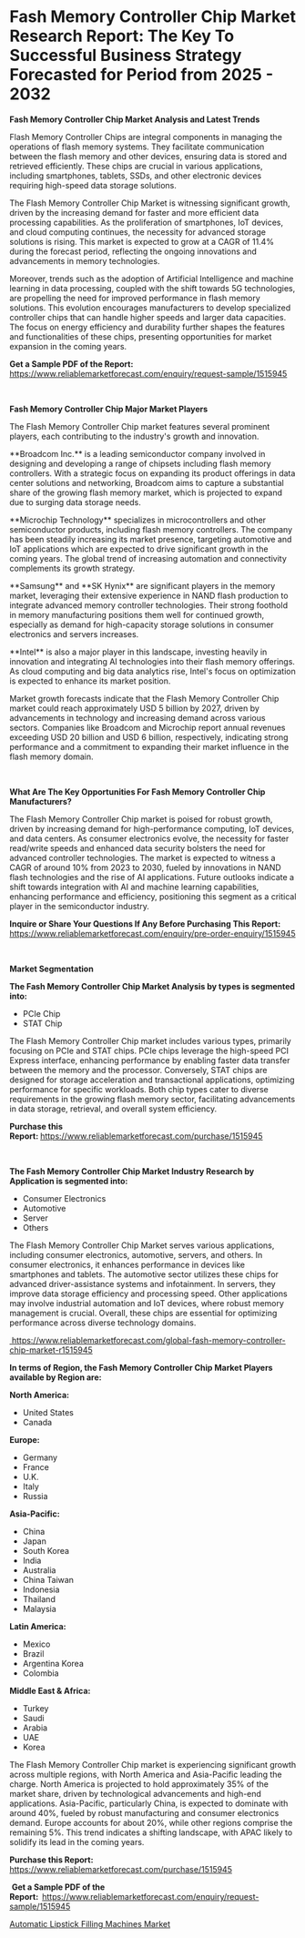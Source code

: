 <p><h1>Fash Memory Controller Chip Market Research Report: The Key To Successful Business Strategy Forecasted for Period from 2025 - 2032</h1></p><p><strong>Fash Memory Controller Chip Market Analysis and Latest Trends</strong></p>
<p><p>Flash Memory Controller Chips are integral components in managing the operations of flash memory systems. They facilitate communication between the flash memory and other devices, ensuring data is stored and retrieved efficiently. These chips are crucial in various applications, including smartphones, tablets, SSDs, and other electronic devices requiring high-speed data storage solutions.</p><p>The Flash Memory Controller Chip Market is witnessing significant growth, driven by the increasing demand for faster and more efficient data processing capabilities. As the proliferation of smartphones, IoT devices, and cloud computing continues, the necessity for advanced storage solutions is rising. This market is expected to grow at a CAGR of 11.4% during the forecast period, reflecting the ongoing innovations and advancements in memory technologies.</p><p>Moreover, trends such as the adoption of Artificial Intelligence and machine learning in data processing, coupled with the shift towards 5G technologies, are propelling the need for improved performance in flash memory solutions. This evolution encourages manufacturers to develop specialized controller chips that can handle higher speeds and larger data capacities. The focus on energy efficiency and durability further shapes the features and functionalities of these chips, presenting opportunities for market expansion in the coming years.</p></p>
<p><strong>Get a Sample PDF of the Report:&nbsp;</strong> <a href="https://www.reliablemarketforecast.com/enquiry/request-sample/1515945?utm_campaign=2750&utm_medium=2&utm_source=Github&utm_content=ia&utm_term=29032025&utm_id=fash-memory-controller-chip">https://www.reliablemarketforecast.com/enquiry/request-sample/1515945</a></p>
<p>&nbsp;</p>
<p><strong>Fash Memory Controller Chip Major Market Players</strong></p>
<p><p>The Flash Memory Controller Chip market features several prominent players, each contributing to the industry's growth and innovation.</p><p>**Broadcom Inc.** is a leading semiconductor company involved in designing and developing a range of chipsets including flash memory controllers. With a strategic focus on expanding its product offerings in data center solutions and networking, Broadcom aims to capture a substantial share of the growing flash memory market, which is projected to expand due to surging data storage needs.</p><p>**Microchip Technology** specializes in microcontrollers and other semiconductor products, including flash memory controllers. The company has been steadily increasing its market presence, targeting automotive and IoT applications which are expected to drive significant growth in the coming years. The global trend of increasing automation and connectivity complements its growth strategy.</p><p>**Samsung** and **SK Hynix** are significant players in the memory market, leveraging their extensive experience in NAND flash production to integrate advanced memory controller technologies. Their strong foothold in memory manufacturing positions them well for continued growth, especially as demand for high-capacity storage solutions in consumer electronics and servers increases.</p><p>**Intel** is also a major player in this landscape, investing heavily in innovation and integrating AI technologies into their flash memory offerings. As cloud computing and big data analytics rise, Intel's focus on optimization is expected to enhance its market position.</p><p>Market growth forecasts indicate that the Flash Memory Controller Chip market could reach approximately USD 5 billion by 2027, driven by advancements in technology and increasing demand across various sectors. Companies like Broadcom and Microchip report annual revenues exceeding USD 20 billion and USD 6 billion, respectively, indicating strong performance and a commitment to expanding their market influence in the flash memory domain.</p></p>
<p>&nbsp;</p>
<p><strong>What Are The Key Opportunities For Fash Memory Controller Chip Manufacturers?</strong></p>
<p><p>The Flash Memory Controller Chip market is poised for robust growth, driven by increasing demand for high-performance computing, IoT devices, and data centers. As consumer electronics evolve, the necessity for faster read/write speeds and enhanced data security bolsters the need for advanced controller technologies. The market is expected to witness a CAGR of around 10% from 2023 to 2030, fueled by innovations in NAND flash technologies and the rise of AI applications. Future outlooks indicate a shift towards integration with AI and machine learning capabilities, enhancing performance and efficiency, positioning this segment as a critical player in the semiconductor industry.</p></p>
<p><strong>Inquire or Share Your Questions If Any Before Purchasing This Report:</strong> <a href="https://www.reliablemarketforecast.com/enquiry/pre-order-enquiry/1515945?utm_campaign=2750&utm_medium=2&utm_source=Github&utm_content=ia&utm_term=29032025&utm_id=fash-memory-controller-chip">https://www.reliablemarketforecast.com/enquiry/pre-order-enquiry/1515945</a></p>
<p>&nbsp;</p>
<p><strong>Market Segmentation</strong></p>
<p><strong>The Fash Memory Controller Chip Market Analysis by types is segmented into:</strong></p>
<p><ul><li>PCIe Chip</li><li>STAT Chip</li></ul></p>
<p><p>The Flash Memory Controller Chip market includes various types, primarily focusing on PCIe and STAT chips. PCIe chips leverage the high-speed PCI Express interface, enhancing performance by enabling faster data transfer between the memory and the processor. Conversely, STAT chips are designed for storage acceleration and transactional applications, optimizing performance for specific workloads. Both chip types cater to diverse requirements in the growing flash memory sector, facilitating advancements in data storage, retrieval, and overall system efficiency.</p></p>
<p><strong>Purchase this Report:&nbsp;</strong><a href="https://www.reliablemarketforecast.com/purchase/1515945?utm_campaign=2750&utm_medium=2&utm_source=Github&utm_content=ia&utm_term=29032025&utm_id=fash-memory-controller-chip">https://www.reliablemarketforecast.com/purchase/1515945</a></p>
<p>&nbsp;</p>
<p><strong>The Fash Memory Controller Chip Market Industry Research by Application is segmented into:</strong></p>
<p><ul><li>Consumer Electronics</li><li>Automotive</li><li>Server</li><li>Others</li></ul></p>
<p><p>The Flash Memory Controller Chip Market serves various applications, including consumer electronics, automotive, servers, and others. In consumer electronics, it enhances performance in devices like smartphones and tablets. The automotive sector utilizes these chips for advanced driver-assistance systems and infotainment. In servers, they improve data storage efficiency and processing speed. Other applications may involve industrial automation and IoT devices, where robust memory management is crucial. Overall, these chips are essential for optimizing performance across diverse technology domains.</p></p>
<p><a href="https://www.reliablemarketforecast.com/global-fash-memory-controller-chip-market-r1515945?utm_campaign=2750&utm_medium=2&utm_source=Github&utm_content=ia&utm_term=29032025&utm_id=fash-memory-controller-chip">&nbsp;https://www.reliablemarketforecast.com/global-fash-memory-controller-chip-market-r1515945</a></p>
<p><strong>In terms of Region, the Fash Memory Controller Chip Market Players available by Region are:</strong></p>
<p>
    <p> <strong> North America: </strong>
        <ul>
            <li>United States</li>
            <li>Canada</li>
        </ul>
        </p> 
    <p> <strong> Europe: </strong>
        <ul>
            <li>Germany</li>
            <li>France</li>
            <li>U.K.</li>
            <li>Italy</li>
            <li>Russia</li>
        </ul>
        </p> 
    <p> <strong> Asia-Pacific: </strong>
        <ul>
            <li>China</li>
            <li>Japan</li>
            <li>South Korea</li>
            <li>India</li>
            <li>Australia</li>
            <li>China Taiwan</li>
            <li>Indonesia</li>
            <li>Thailand</li>
            <li>Malaysia</li>
        </ul>
        </p> 
    <p> <strong> Latin America: </strong>
        <ul>
            <li>Mexico</li>
            <li>Brazil</li>
            <li>Argentina Korea</li>
            <li>Colombia</li>
        </ul>
        </p> 
    <p> <strong> Middle East & Africa: </strong>
        <ul>
            <li>Turkey</li>
            <li>Saudi</li>
            <li>Arabia</li>
            <li>UAE</li>
            <li>Korea</li>
        </ul>
    </p>
    </p>
<p><p>The Flash Memory Controller Chip market is experiencing significant growth across multiple regions, with North America and Asia-Pacific leading the charge. North America is projected to hold approximately 35% of the market share, driven by technological advancements and high-end applications. Asia-Pacific, particularly China, is expected to dominate with around 40%, fueled by robust manufacturing and consumer electronics demand. Europe accounts for about 20%, while other regions comprise the remaining 5%. This trend indicates a shifting landscape, with APAC likely to solidify its lead in the coming years.</p></p>
<p><strong>Purchase this Report: </strong><a href="https://www.reliablemarketforecast.com/purchase/1515945?utm_campaign=2750&utm_medium=2&utm_source=Github&utm_content=ia&utm_term=29032025&utm_id=fash-memory-controller-chip">https://www.reliablemarketforecast.com/purchase/1515945</a></p>
<p>&nbsp;<strong>Get a Sample PDF of the Report:&nbsp;&nbsp;</strong><a href="https://www.reliablemarketforecast.com/enquiry/request-sample/1515945?utm_campaign=2750&utm_medium=2&utm_source=Github&utm_content=ia&utm_term=29032025&utm_id=fash-memory-controller-chip">https://www.reliablemarketforecast.com/enquiry/request-sample/1515945</a></p>
<p><strong></strong></p>
<p><p><a href="https://github.com/abantolemox08/Market-Research-Report-List-1/blob/main/automatic-lipstick-filling-machines-market.md?utm_campaign=2750&utm_medium=2&utm_source=Github&utm_content=ia&utm_term=29032025&utm_id=fash-memory-controller-chip">Automatic Lipstick Filling Machines Market</a></p></p>